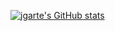 [![jgarte's GitHub stats](https://github-readme-stats.vercel.app/api?username=jgarte)](https://github.com/anuraghazra/github-readme-stats)
